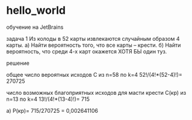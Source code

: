 # hello_world
обучение на JetBrains

задача 1 
Из колоды в 52 карты извлекаются случайным образом 4 карты. a) Найти вероятность того, что все карты – крести. б) Найти вероятность, что среди 4-х карт окажется ХОТЯ БЫ один туз.

решение 

общее число вероятных исходов С из n=58 по k=4 
  52!/(4!*(52-4)!)= 270725


число возможных благоприятных исходов для масти крести С(кр) из n=13 по k=4
  13!/(4!*(13-4)!)= 715
  
  а) Р(кр)= 715/270725 = 0,002641106
